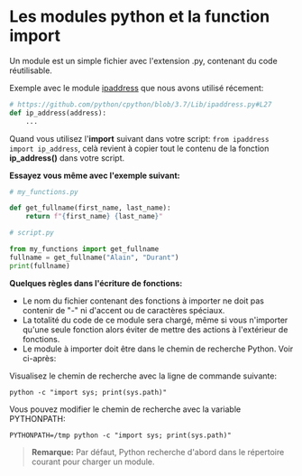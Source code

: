 # Les modules python et la function import

Un module est un simple fichier avec l'extension .py, contenant du code réutilisable.

Exemple avec le module [ipaddress](https://docs.python.org/fr/3.7/library/ipaddress.html#convenience-factory-functions) que nous avons utilisé récement:

```python
# https://github.com/python/cpython/blob/3.7/Lib/ipaddress.py#L27
def ip_address(address):
    ...
```

Quand vous utilisez l'**import** suivant dans votre script: `from ipaddress import ip_address`, celà revient à copier tout le contenu de la fonction **ip_address()** dans votre script.

**Essayez vous même avec l'exemple suivant:**

```python
# my_functions.py

def get_fullname(first_name, last_name):
    return f"{first_name} {last_name}"

# script.py

from my_functions import get_fullname
fullname = get_fullname("Alain", "Durant")
print(fullname)
```

**Quelques règles dans l'écriture de fonctions:**
- Le nom du fichier contenant des fonctions à importer ne doit pas contenir de "-" ni d'accent ou de caractères spéciaux.
- La totalité du code de ce module sera chargé, même si vous n'importer qu'une seule fonction alors éviter de mettre des actions à l'extérieur de fonctions.
- Le module à importer doit être dans le chemin de recherche Python. Voir ci-après:

Visualisez le chemin de recherche avec la ligne de commande suivante:

```shell
python -c "import sys; print(sys.path)"
```

Vous pouvez modifier le chemin de recherche avec la variable PYTHONPATH:

```shell
PYTHONPATH=/tmp python -c "import sys; print(sys.path)"
```

> **Remarque:** Par défaut, Python recherche d'abord dans le répertoire courant pour charger un module. 